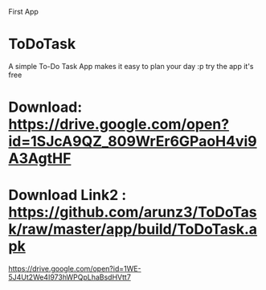 First App
# ToDoTask
A simple To-Do Task App makes it easy to plan your day :p
try the app it's free
# Download: https://drive.google.com/open?id=1SJcA9QZ_809WrEr6GPaoH4vi9A3AgtHF
# Download Link2 : https://github.com/arunz3/ToDoTask/raw/master/app/build/ToDoTask.apk

https://drive.google.com/open?id=1WE-5J4Ut2We4I973hWPQpLhaBsdHVtt7
